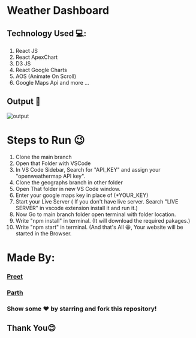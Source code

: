 # Weather Dashboard

## Technology Used 💻:

1. React JS
2. React ApexChart
3. D3 JS
4. React Google Charts
5. AOS (Animate On Scroll)
6. Google Maps Api
and more ...

## Output 👀
![output](https://user-images.githubusercontent.com/67038867/118466382-6e29c600-b720-11eb-9a70-e2c735ea7a14.gif)


# Steps to Run 😉

1. Clone the main branch
2. Open that Folder with VSCode
3. In VS Code Sidebar, Search for "API_KEY" and assign your "openweathermap API key".
4. Clone the geographs branch in other folder
5. Open That folder in new VS Code window.
6. Enter your google maps key in place of (*YOUR_KEY)
7. Start your Live Server ( If you don't have live server. Search "LIVE SERVER" in vscode extension install it and run it.)
8. Now Go to main branch folder open terminal with folder location.
9. Write "npm install" in terminal. (It will download the required pakages.)
10. Write "npm start" in terminal. (And that's All 😀, Your website will be started in the Browser.


# Made By:

### [Preet](https://github.com/Preet-Mehta)
### [Parth](https://github.com/Parth-2000)

### Show some ❤️ by starring and fork this repository!

## Thank You😊
